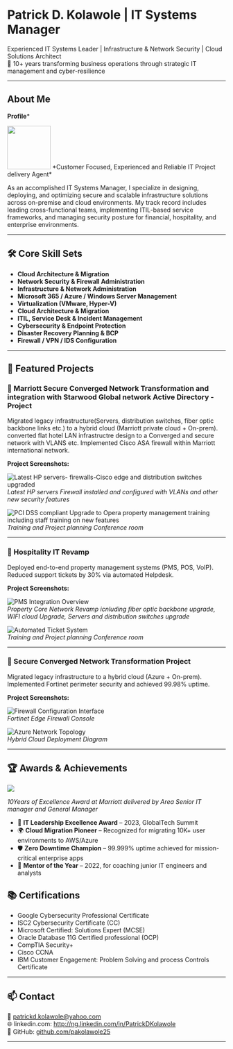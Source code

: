 # Patrick D. Kolawole | IT Systems Manager

Experienced IT Systems Leader | Infrastructure & Network Security | Cloud Solutions Architect  
💼 10+ years transforming business operations through strategic IT management and cyber-resilience

---

## About Me
**Profile***

<img src="assets/35mmX45mm.jpg" width="100">
*Customer Focused, Experienced and Reliable IT Project delivery Agent*


As an accomplished IT Systems Manager, I specialize in designing, deploying, and optimizing secure and scalable infrastructure solutions across on-premise and cloud environments. My track record includes leading cross-functional teams, implementing ITIL-based service frameworks, and managing security posture for financial, hospitality, and enterprise environments.

---

## 🛠️ Core Skill Sets

- **Cloud Architecture & Migration**
- **Network Security & Firewall Administration**
- **Infrastructure & Network Administration**  
- **Microsoft 365 / Azure / Windows Server Management**  
- **Virtualization (VMware, Hyper-V)**  
- **Cloud Architecture & Migration**  
- **ITIL, Service Desk & Incident Management**  
- **Cybersecurity & Endpoint Protection**  
- **Disaster Recovery Planning & BCP**  
- **Firewall / VPN / IDS Configuration**

---

## 📌 Featured Projects

### 🔐 Marriott Secure Converged Network Transformation and integration with Starwood Global network Active Directory - Project

Migrated legacy infrastructure(Servers, distribution switches, fiber optic backbone links etc.) to a hybrid cloud (Marriott private cloud + On-prem). converted flat hotel LAN infrastructre design to a Converged and secure network with VLANS etc. Implemented Cisco ASA firewall within Marriott international network.

**Project Screenshots:**

![Latest HP servers- firewalls-Cisco edge and distribution switches upgraded](./assets/MarriottEMEAintegration1.jpg)  
*Latest HP servers Firewall installed and configured with VLANs and other new security features*

![PCI DSS compliant Upgrade to Opera property management training including staff training on new features](./assets/MarriottEMEAintegration2.jpg)  
*Training and Project planning Conference room*

---

### 🏨 Hospitality IT Revamp

Deployed end-to-end property management systems (PMS, POS, VoIP). Reduced support tickets by 30% via automated Helpdesk.

**Project Screenshots:**

![PMS Integration Overview](./assets/project1.JPG)  
*Property Core Network Revamp icnluding fiber optic backbone upgrade, WIFI cloud Upgrade, Servers and distribution switches upgrade*

![Automated Ticket System](./assets/project1-2.jpg)  
*Training and Project planning Conference room*

---

### 🔐 Secure Converged Network Transformation Project

Migrated legacy infrastructure to a hybrid cloud (Azure + On-prem). Implemented Fortinet perimeter security and achieved 99.98% uptime.

**Project Screenshots:**

![Firewall Configuration Interface](./assets/project1-1.jpg)  
*Fortinet Edge Firewall Console*

![Azure Network Topology](./assets/project1-2.jpg)  
*Hybrid Cloud Deployment Diagram*

---

## 🏆 Awards & Achievements


<img src="assets/Award.jpg">

*10Years of Excellence Award at Marriott delivered by Area Senior IT manager and General Manager*
- 🥇 **IT Leadership Excellence Award** – 2023, GlobalTech Summit
- 🌍 **Cloud Migration Pioneer** – Recognized for migrating 10K+ user environments to AWS/Azure
- 🛡️ **Zero Downtime Champion** – 99.999% uptime achieved for mission-critical enterprise apps
- 💼 **Mentor of the Year** – 2022, for coaching junior IT engineers and analysts

  

## 📚 Certifications

- Google Cybersecurity Professional Certificate 
- ISC2 Cybersecurity Certificate (CC) 
- Microsoft Certified: Solutions Expert (MCSE)   
- Oracle Database 11G Certified professional (OCP)   
- CompTIA Security+  
- Cisco CCNA
- IBM Customer Engagement: Problem Solving and process Controls Certificate 

---

## 📫 Contact

📧 patrickd.kolawole@yahoo.com  
🌐 linkedin.com: http://ng.linkedin.com/in/PatrickDKolawole  
🐙 GitHub: [github.com/pakolawole25](https://github.com/pakolawole25)

---
